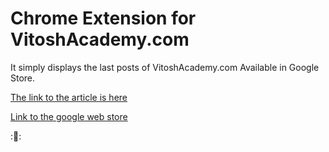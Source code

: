 # Chrome Extension for VitoshAcademy.com

It simply displays the last posts of VitoshAcademy.com
Available in Google Store.

[The link to the article is here](http://www.vitoshacademy.com/google-chrome-extension-building-a-simple-extension-for-vitoshacademy-com/)

[Link to the google web store](https://chrome.google.com/webstore/detail/vitoshacademycom-rss/elkhflehnabmfejnaoijhifekoddcaml)

::cactus::
